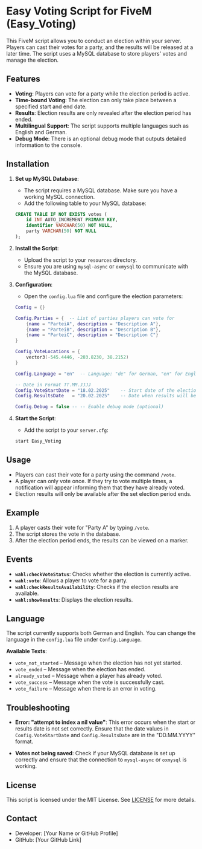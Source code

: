# Easy Voting Script for FiveM (Easy_Voting)

This FiveM script allows you to conduct an election within your server. Players can cast their votes for a party, and the results will be released at a later time. The script uses a MySQL database to store players' votes and manage the election.

## Features

- **Voting**: Players can vote for a party while the election period is active.
- **Time-bound Voting**: The election can only take place between a specified start and end date.
- **Results**: Election results are only revealed after the election period has ended.
- **Multilingual Support**: The script supports multiple languages such as English and German.
- **Debug Mode**: There is an optional debug mode that outputs detailed information to the console.

## Installation

1. **Set up MySQL Database**:
    - The script requires a MySQL database. Make sure you have a working MySQL connection.
    - Add the following table to your MySQL database:

    ```sql
    CREATE TABLE IF NOT EXISTS votes (
        id INT AUTO_INCREMENT PRIMARY KEY,
        identifier VARCHAR(50) NOT NULL,
        party VARCHAR(50) NOT NULL
    );
    ```

2. **Install the Script**:
    - Upload the script to your `resources` directory.
    - Ensure you are using `mysql-async` or `oxmysql` to communicate with the MySQL database.

3. **Configuration**:
    - Open the `config.lua` file and configure the election parameters:

    ```lua
    Config = {}

    Config.Parties = {  -- List of parties players can vote for
        {name = "ParteiA", description = "Description A"},
        {name = "ParteiB", description = "Description B"},
        {name = "ParteiC", description = "Description C"}
    }

    Config.VoteLocations = {
        vector3(-545.4446, -203.8230, 38.2152)
    }

    Config.Language = "en"  -- Language: "de" for German, "en" for English

    -- Date in Format TT.MM.JJJJ
    Config.VoteStartDate = "18.02.2025"    -- Start date of the election
    Config.ResultsDate   = "20.02.2025"    -- Date when results will be released

    Config.Debug = false -- -- Enable debug mode (optional)
    ```

4. **Start the Script**:
    - Add the script to your `server.cfg`:

    ```bash
    start Easy_Voting
    ```

## Usage

- Players can cast their vote for a party using the command `/vote`.
- A player can only vote once. If they try to vote multiple times, a notification will appear informing them that they have already voted.
- Election results will only be available after the set election period ends.

## Example

1. A player casts their vote for "Party A" by typing `/vote`.
2. The script stores the vote in the database.
3. After the election period ends, the results can be viewed on a marker.

## Events

- **`wahl:checkVoteStatus`**: Checks whether the election is currently active.
- **`wahl:vote`**: Allows a player to vote for a party.
- **`wahl:checkResultsAvailability`**: Checks if the election results are available.
- **`wahl:showResults`**: Displays the election results.

## Language

The script currently supports both German and English. You can change the language in the `config.lua` file under `Config.Language`.

**Available Texts**:
- `vote_not_started` – Message when the election has not yet started.
- `vote_ended` – Message when the election has ended.
- `already_voted` – Message when a player has already voted.
- `vote_success` – Message when the vote is successfully cast.
- `vote_failure` – Message when there is an error in voting.

## Troubleshooting

- **Error: "attempt to index a nil value"**: This error occurs when the start or results date is not set correctly. Ensure that the date values in `Config.VoteStartDate` and `Config.ResultsDate` are in the "DD.MM.YYYY" format.
  
- **Votes not being saved**: Check if your MySQL database is set up correctly and ensure that the connection to `mysql-async` or `oxmysql` is working.

## License

This script is licensed under the MIT License. See [LICENSE](LICENSE) for more details.

## Contact

- Developer: [Your Name or GitHub Profile]
- GitHub: [Your GitHub Link]
